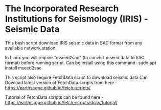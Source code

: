 # The Incorporated Research Institutions for Seismology (IRIS) - Seismic Data
This bash script download IRIS seismic data in SAC format from any available network station.

In Linux you will require "mseed2sac" (to convert mseed data to SAC format) before running script. Can be install using this command-  sudo apt install mseed2sac

This script also require FetchData script to download seismic data Can Dowload latest version of FetchData scripts from here - 
https://earthscope.github.io/fetch-scripts/

Tutorial of FetchData scripts can be found here - 
https://earthscope.github.io/fetch-scripts/docs/tutorial/
